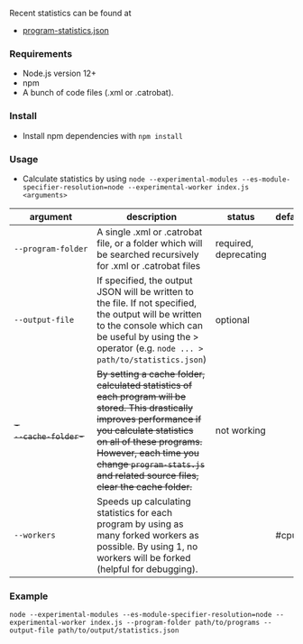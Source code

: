Recent statistics can be found at

* [program-statistics.json](https://github.com/robertpainsi/robertpainsi.github.data/blob/master/catrobat/program-statistics.json)

### Requirements

* Node.js version 12+
* npm
* A bunch of code files (.xml or .catrobat).

### Install

* Install npm dependencies with `npm install`

### Usage

* Calculate statistics by using `node --experimental-modules --es-module-specifier-resolution=node --experimental-worker index.js <arguments>`

| argument | description | status | default |
| --- | --- |  --- | --- |
| `‑‑program‑folder` | A single .xml or .catrobat file, or a folder which will be searched recursively for .xml or .catrobat files | required, deprecating | |
| `‑‑output‑file` | If specified, the output JSON will be written to the file. If not specified, the output will be written to the console which can be useful by using the > operator (e.g. `node ... > path/to/statistics.json`) | optional |
| ~~-`‑‑cache‑folder`-~~ | ~~By setting a cache folder, calculated statistics of each program will be stored. This drastically improves performance if you calculate statistics on all of these programs. However, each time you change `program‑stats.js` and related source files, clear the cache folder.~~ | not working | |
| `‑‑workers` | Speeds up calculating statistics for each program by using as many forked workers as possible. By using 1, no workers will be forked (helpful for debugging). | | #cpus |

### Example

```
node --experimental-modules --es-module-specifier-resolution=node --experimental-worker index.js --program-folder path/to/programs --output-file path/to/output/statistics.json
```
